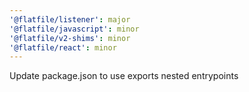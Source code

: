 ```yaml
---
'@flatfile/listener': major
'@flatfile/javascript': minor
'@flatfile/v2-shims': minor
'@flatfile/react': minor
---
```


Update package.json to use exports nested entrypoints
